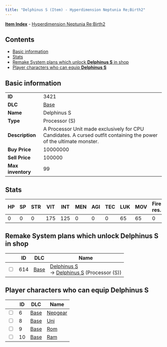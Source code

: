 ```yaml
---
title: "Delphinus S (Item) - Hyperdimension Neptunia Re;Birth2"
---
```


[**Item Index**](/neptunia/rb2/item/index.html) - [Hyperdimension Neptunia Re;Birth2](/neptunia/rb2)

## Contents

- [Basic information](#basic-information)
- [Stats](#stats)
- [Remake System plans which unlock **Delphinus S** in shop](#remake-system-plans-which-unlock-delphinus-s-in-shop)
- [Player characters who can equip **Delphinus S**](#player-characters-who-can-equip-delphinus-s)

## Basic information

|   |   |
| -- | -- |
| **ID** | 3421 |
| **DLC** | [Base](/neptunia/rb2/dlc/0-base.html) |
| **Name** | Delphinus S |
| **Type** | Processor (S) |
| **Description** | A Processor Unit made exclusively for CPU Candidates. A cursed outfit containing the power of the ultimate monster. |
| **Buy Price** | 10000000 |
| **Sell Price** | 100000 |
| **Max inventory** | 99 |

## Stats

| HP | SP | STR | VIT | INT | MEN | AGI | TEC | LUK | MOV | Fire res. | Ice res. | Wind res. | Lightning res. |
| -- | -- | --- | --- | --- | --- | --- | --- | --- | --- | --------- | -------- | --------- | -------------- |
| 0 | 0 | 0 | 175 | 125 | 0 | 0 | 0 | 65 | 65 | 0 | 0 | 0 | 0 |

## Remake System plans which unlock **Delphinus S** in shop

|    | ID | DLC | Name |
| -- | -- | --- | ---- |
| <input type="checkbox" id="rb2-remake-0-614" class="trackbox" /> | 614 | [Base](/neptunia/rb2/dlc/0-base.html) | [Delphinus S](/neptunia/rb2/remake/0-614-delphinus-s.html)<br />→ [Delphinus S](/neptunia/rb2/item/0-3421-delphinus-s.html) (Processor (S)) |

## Player characters who can equip **Delphinus S**

|    | ID | DLC | Name |
| -- | -- | --- | ---- |
| <input type="checkbox" id="rb2-player-0-6" class="trackbox" /> | 6 | [Base](/neptunia/rb2/dlc/0-base.html) | [Nepgear](/neptunia/rb2/player/0-6-nepgear.html) |
| <input type="checkbox" id="rb2-player-0-8" class="trackbox" /> | 8 | [Base](/neptunia/rb2/dlc/0-base.html) | [Uni](/neptunia/rb2/player/0-8-uni.html) |
| <input type="checkbox" id="rb2-player-0-9" class="trackbox" /> | 9 | [Base](/neptunia/rb2/dlc/0-base.html) | [Rom](/neptunia/rb2/player/0-9-rom.html) |
| <input type="checkbox" id="rb2-player-0-10" class="trackbox" /> | 10 | [Base](/neptunia/rb2/dlc/0-base.html) | [Ram](/neptunia/rb2/player/0-10-ram.html) |